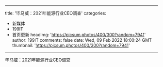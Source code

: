 
---
title: '毕马威：2021年能源行业CEO调查'
categories: 
 - 新媒体
 - 199IT
 - 首页更新
headimg: 'https://picsum.photos/400/300?random=7941'
author: 199IT
comments: false
date: Wed, 09 Feb 2022 18:00:24 GMT
thumbnail: 'https://picsum.photos/400/300?random=7941'
---

<div>   
毕马威：2021年能源行业CEO调查  
</div>
            
